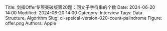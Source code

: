 Title: 剑指Offer专项突破版第20题：回文子字符串的个数
Date: 2024-06-20 14:00
Modified: 2024-06-20 14:00
Category: Interview
Tags: Data Structure, Algorithm
Slug: ci-speical-version-020-count-palindrome
Figure: offer.png
Authors: Apple

> 